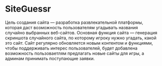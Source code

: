 # SiteGuessr
Цель создания сайта — разработка развлекательной платформы, которая даст возможность пользователям угадывать названия случайно выбранных веб-сайтов. Основная функция сайта — генерация скриншота случайного сайта, по которому игроку нужно угадать, какой это сайт. Сайт регулярно обновляется новым контентом и функциями, чтобы поддерживать интерес пользователей, будет добавлена возможность пользоваетлям предлагать новые сайты для игры, а админам принимать поступающие заявки.
